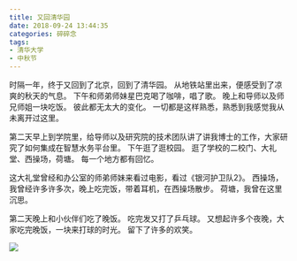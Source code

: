 ```yaml
---
title: 又回清华园
date: 2018-09-24 13:44:35
categories: 碎碎念
tags:
- 清华大学
- 中秋节
---
```

时隔一年，终于又回到了北京，回到了清华园。
从地铁站里出来，便感受到了凉爽的秋天的气息。
下午和师弟师妹星巴克喝了咖啡，唱了歌。
晚上和导师以及师兄师姐一块吃饭。
彼此都无太大的变化。
一切都是这样熟悉，熟悉到我感觉我从未离开过这里。


第二天早上到学院里，给导师以及研究院的技术团队讲了讲我博士的工作，大家研究了如何集成在智慧水务平台里。
下午逛了逛校园。
逛了学校的二校门、大礼堂、西操场，荷塘。
每一个地方都有回忆。

这大礼堂曾经和办公室的师弟师妹来看过电影，看过《银河护卫队2》。
西操场，我曾经许多许多次，晚上吃完饭，带着耳机，在西操场散步。
荷塘，我曾在这里沉思。

第二天晚上和小伙伴们吃了晚饭。
吃完发又打了乒乓球。
又想起许多个夜晚，大家吃完晚饭，一块来打球的时光。
留下了许多的欢笑。

![](清华园.jpg)